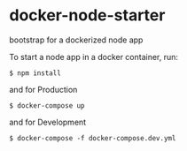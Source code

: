 # docker-node-starter
bootstrap for a dockerized node app

To start a node app in a docker container, run:

```
$ npm install
```
and for Production
```
$ docker-compose up 
```
and for Development
```
$ docker-compose -f docker-compose.dev.yml
```
